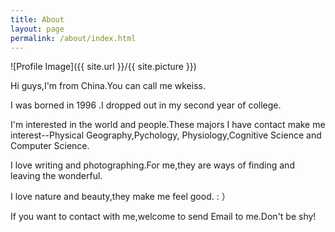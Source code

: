 ```yaml
---
title: About
layout: page
permalink: /about/index.html
---
```

![Profile Image]({{ site.url }}/{{ site.picture }})

Hi guys,I'm from China.You can call me wkeiss.

I was borned in 1996 .I dropped out in my second year of college.

I'm interested in the world and people.These majors I have contact make me interest--Physical Geography,Pychology, Physiology,Cognitive Science and Computer Science.

I love writing and photographing.For me,they are  ways of finding and leaving the wonderful.

I love nature and beauty,they make me feel good. : ）

If you want to contact with me,welcome to send Email to me.Don't be shy!
